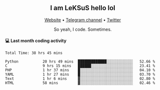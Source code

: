 <h2 align="center">I am LeKSuS hello lol</h2>
<div align="center">
  <a href="https://leksus.net">Website</a> •
  <a href="https://t.me/leksus_was_here">Telegram channel</a> •
  <a href="https://twitter.com/___LeKSuS___">Twitter</a>
</div>
<p align="center">So yeah, I code. Sometimes.</p>

#### :computer: Last month coding activity
<!--START_SECTION:waka-->

```text
Total Time: 38 hrs 45 mins

Python           20 hrs 49 mins  █████████████░░░░░░░░░░░░   52.66 %
C                9 hrs 15 mins   ██████░░░░░░░░░░░░░░░░░░░   23.41 %
PHP              1 hr 37 mins    █░░░░░░░░░░░░░░░░░░░░░░░░   04.10 %
YAML             1 hr 27 mins    █░░░░░░░░░░░░░░░░░░░░░░░░   03.70 %
Text             1 hr 6 mins     ▓░░░░░░░░░░░░░░░░░░░░░░░░   02.80 %
HTML             58 mins         ▓░░░░░░░░░░░░░░░░░░░░░░░░   02.46 %
```

<!--END_SECTION:waka-->

<!-- flag{4_l0t_0f_1nter35t1ng_th1ng5_4r3_1n_publ1c_d0m41n} -->
